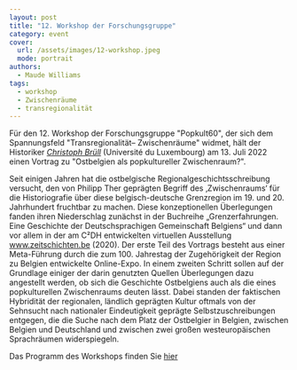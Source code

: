 ```yaml
---
layout: post
title: "12. Workshop der Forschungsgruppe"
category: event
cover:
  url: /assets/images/12-workshop.jpeg
  mode: portrait
authors:
  - Maude Williams
tags:
  - workshop
  - Zwischenräume
  - transregionalität
---
```


Für den 12. Workshop der Forschungsgruppe "Popkult60", der sich dem Spannungsfeld "Transregionalität– Zwischenräume" widmet, hält der Historiker [*Christoph Brüll*](https://wwwfr.uni.lu/c2dh/people/christoph_bruell) (Université du Luxembourg) am 13. Juli 2022 einen Vortrag zu "Ostbelgien als popkultureller Zwischenraum?".

<!-- more -->

Seit einigen Jahren hat die ostbelgische Regionalgeschichtsschreibung versucht, den von Philipp
Ther geprägten Begriff des ‚Zwischenraums‘ für die Historiografie über diese belgisch-deutsche
Grenzregion im 19. und 20. Jahrhundert fruchtbar zu machen. Diese konzeptionellen
Überlegungen fanden ihren Niederschlag zunächst in der Buchreihe „Grenzerfahrungen. Eine
Geschichte der Deutschsprachigen Gemeinschaft Belgiens“ und dann vor allem in der am C²DH
entwickelten virtuellen Ausstellung www.zeitschichten.be (2020).
Der erste Teil des Vortrags besteht aus einer Meta-Führung durch die zum 100. Jahrestag der
Zugehörigkeit der Region zu Belgien entwickelte Online-Expo. In einem zweiten Schritt sollen auf
der Grundlage einiger der darin genutzten Quellen Überlegungen dazu angestellt werden, ob sich
die Geschichte Ostbelgiens auch als die eines popkulturellen Zwischenraums deuten lässt. Dabei
standen der faktischen Hybridität der regionalen, ländlich geprägten Kultur oftmals von der
Sehnsucht nach nationaler Eindeutigkeit geprägte Selbstzuschreibungen entgegen, die die Suche
nach dem Platz der Ostbelgier in Belgien, zwischen Belgien und Deutschland und zwischen zwei
großen westeuropäischen Sprachräumen widerspiegeln.

Das Programm des Workshops finden Sie [hier](../../../../assets/pdf/flyer-12-workshop.pdf)
